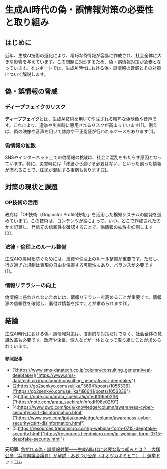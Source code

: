 # 生成AI時代の偽・誤情報対策の必要性と取り組み

## はじめに

近年、生成AI技術の進化により、精巧な偽情報が容易に作成され、社会全体に大きな影響を与えています。この問題に対処するため、偽・誤情報対策が急務となっています。本レポートでは、生成AI時代における偽・誤情報の脅威とその対策について解説します。

## 偽・誤情報の脅威

### ディープフェイクのリスク

**ディープフェイク**とは、生成AI技術を用いて作成される精巧な偽映像や音声です。これにより、選挙や災害時に悪用されるリスクが高まっています[1]。例えば、偽の映像や音声を用いて詐欺や不正認証が行われるケースもあります[1]。

### 偽情報の拡散

SNSやインターネット上での偽情報の拡散は、社会に混乱をもたらす原因となっています。特に、災害時には「津波から逃げる必要はない」といった誤った情報が流れることで、住民が混乱する事例もあります[2]。

## 対策の現状と課題

### OP技術の活用

政府は「OP技術（Originator Profile技術）」を活用した検知システムの開発を進めています。この技術は、コンテンツが誰によって、いつ、どこで作成されたのかを記録し、発信元の信頼性を確認することで、偽情報の拡散を抑制します[2]。

### 法律・倫理上のルール整備

生成AIの悪用を防ぐためには、法律や倫理上のルール整備が重要です。ただし、行き過ぎた規制は表現の自由を侵害する可能性もあり、バランスが必要です[1]。

### 情報リテラシーの向上

偽情報に惑わされないためには、情報リテラシーを高めることが重要です。情報源の信頼性を確認し、裏付け情報を探すことが求められます[1]。

## 結論

生成AI時代における偽・誤情報対策は、技術的な対策だけでなく、社会全体の意識改革も必要です。政府や企業、個人などが一体となって取り組むことが求められています。

#### 参照記事
- [1:https://www.sms-datatech.co.jp/column/consulting_generativeai-deepfake/]("https://www.sms-datatech.co.jp/column/consulting_generativeai-deepfake/")
- [2:https://go2senkyo.com/seijika/186641/posts/1056336]("https://go2senkyo.com/seijika/186641/posts/1056336")
- [3:https://note.com/arata_suehira/n/nfedff96e02f9]("https://note.com/arata_suehira/n/nfedff96e02f9")
- [4:https://www.pwc.com/jp/ja/knowledge/column/awareness-cyber-security/csirt-disinformation.html]("https://www.pwc.com/jp/ja/knowledge/column/awareness-cyber-security/csirt-disinformation.html")
- [5:https://resources.trendmicro.com/jp-webinar-form-0715-deepfake-security.html]("https://resources.trendmicro.com/jp-webinar-form-0715-deepfake-security.html")


**元記事:** [急がれる偽・誤情報対策――生成AI時代に必要な取り組みとは？　大塚公彦（兵庫県議会議員）が解説 - おおつか公彦（オオツカキミヒコ） ｜ 選挙ドットコム](https://go2senkyo.com/seijika/186641/posts/1056333)
